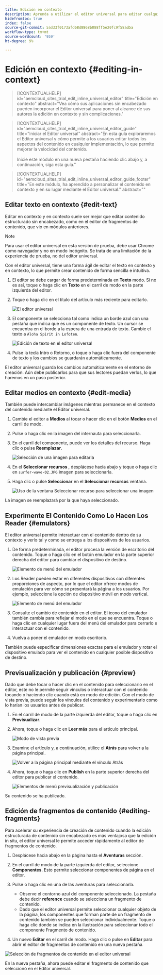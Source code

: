 ```yaml
---
title: Edición en contexto
description: Aprenda a utilizar el editor universal para editar cualquier aspecto del contenido en contexto y en contexto en cualquier implementación.
hidefromtoc: true
index: false
source-git-commit: 5ad33f0173afd68d8868b088ff5e20fc9f58ad5a
workflow-type: tm+mt
source-wordcount: '959'
ht-degree: 9%

---
```



# Edición en contexto {#editing-in-context}

>[!CONTEXTUALHELP]
>id="aemcloud_sites_trial_edit_inline_universal_editor"
>title="Edición en contexto"
>abstract="Vea cómo sus aplicaciones sin encabezado pueden incorporar el Editor universal para poner al alcance de sus autores la edición en contexto y sin complicaciones."

>[!CONTEXTUALHELP]
>id="aemcloud_sites_trial_edit_inline_universal_editor_guide"
>title="Iniciar el Editor universal"
>abstract="En esta guía exploraremos el Editor universal y cómo permite a los usuarios editar todos los aspectos del contenido en cualquier implementación, lo que permite mejorar la velocidad del contenido.<br><br>Inicie este módulo en una nueva pestaña haciendo clic abajo y, a continuación, siga esta guía."

>[!CONTEXTUALHELP]
>id="aemcloud_sites_trial_edit_inline_universal_editor_guide_footer"
>title="En este módulo, ha aprendido a personalizar el contenido en contexto y en su lugar mediante el Editor universal."
>abstract=""

## Editar texto en contexto {#edit-text}

Editar en contexto y en contexto suele ser mejor que editar contenido estructurado sin encabezado, como en el editor de fragmentos de contenido, que vio en módulos anteriores.

>[!NOTE]
>
>Para usar el editor universal en esta versión de prueba, debe usar Chrome como navegador y no en modo incógnito. Se trata de una limitación de la experiencia de prueba, no del editor universal.

Con el editor universal, tiene una forma ágil de editar el texto en contexto y en contexto, lo que permite crear contenido de forma sencilla e intuitiva.

1. El editor se debe cargar de forma predeterminada en **Texto** modo. Si no es así, toque o haga clic en **Texto** en el carril de modo en la parte izquierda del editor.

1. Toque o haga clic en el título del artículo más reciente para editarlo.

   ![El editor universal](assets/do-not-localize/ue-text-mode.png)

1. El componente se selecciona tal como indica un borde azul con una pestaña que indica que es un componente de texto. Un cursor se encuentra en el borde a la espera de una entrada de texto. Cambie el texto a `Aloha Spirit in Lofoten`.

   ![Edición de texto en el editor universal](assets/do-not-localize/ue-edit-text-2.png)

1. Pulse la tecla Intro o Retorno, o toque o haga clic fuera del componente de texto y los cambios se guardarán automáticamente.

El editor universal guarda los cambios automáticamente en el entorno de creación. Aún debe publicarlos para que sus lectores puedan verlos, lo que haremos en un paso posterior.

## Editar medios en contexto {#edit-media}

También puede intercambiar imágenes mientras permanece en el contexto del contenido mediante el Editor universal.

1. Cambie el editor a **Medios** al tocar o hacer clic en el botón **Medios** en el carril de modo.

1. Pulse o haga clic en la imagen del internauta para seleccionarla.

1. En el carril del componente, puede ver los detalles del recurso. Haga clic o pulse **Reemplazar**.

   ![Selección de una imagen para editarla](assets/do-not-localize/ue-edit-media.png)

1. En el **Seleccionar recursos** , desplácese hacia abajo y toque o haga clic en `surfer-wave-02.JPG` imagen para seleccionarla.

1. Haga clic o pulse **Seleccionar** en el **Seleccionar recursos** ventana.

   ![Uso de la ventana Seleccionar recurso para seleccionar una imagen](assets/do-not-localize/ue-select-asset.png)

La imagen se reemplazará por la que haya seleccionado.

## Experimente El Contenido Como Lo Hacen Los Reader {#emulators}

El editor universal permite interactuar con el contenido dentro de su contexto y verlo tal y como se entrega a los dispositivos de los usuarios.

1. De forma predeterminada, el editor procesa la versión de escritorio del contenido. Toque o haga clic en el botón emulador en la parte superior derecha del editor para cambiar el dispositivo de destino.

   ![Elemento de menú del emulador](assets/do-not-localize/ue-emulator-1.png)

1. Los Reader pueden estar en diferentes dispositivos con diferentes proporciones de aspecto, por lo que el editor ofrece modos de emulación para ver cómo se presentará la página a los usuarios. Por ejemplo, seleccione la opción de dispositivo móvil en modo vertical.

   ![Elemento de menú del emulador](assets/do-not-localize/ue-emulator-3.png)

1. Consulte el cambio de contenido en el editor. El icono del emulador también cambia para reflejar el modo en el que se encuentra. Toque o haga clic en cualquier lugar fuera del menú del emulador para cerrarlo e interactuar con el contenido.

1. Vuelva a poner el emulador en modo escritorio.

También puede especificar dimensiones exactas para el emulador y rotar el dispositivo emulado para ver el contenido en cualquier posible dispositivo de destino.

## Previsualización y publicación {#preview}

Dado que debe tocar o hacer clic en el contenido para seleccionarlo en el editor, este no le permite seguir vínculos o interactuar con el contenido tocando o haciendo clic cuando está en modo de edición. Con el modo de vista previa, puede seguir los vínculos del contenido y experimentarlo como lo harían los usuarios antes de publicar.

1. En el carril de modo de la parte izquierda del editor, toque o haga clic en **Previsualizar**.

1. Ahora, toque o haga clic en **Leer más** para el artículo principal.

   ![Modo de vista previa](assets/do-not-localize/ue-preview-publish-1.png)

1. Examine el artículo y, a continuación, utilice el **Atrás** para volver a la página principal.

   ![Volver a la página principal mediante el vínculo Atrás](assets/do-not-localize/ue-preview-publish-3.png)

1. Ahora, toque o haga clic en **Publish** en la parte superior derecha del editor para publicar el contenido.

   ![Elementos de menú previsualización y publicación](assets/do-not-localize/ue-preview-publish-4.png)

Su contenido se ha publicado.

## Edición de fragmentos de contenido {#editing-fragments}

Para acelerar su experiencia de creación de contenido cuando la edición estructurada de contenido sin encabezado es más ventajosa que la edición in situ, el editor universal le permite acceder rápidamente al editor de fragmentos de contenido.

1. Desplácese hacia abajo en la página hasta el **Aventuras** sección.

1. En el carril de modo de la parte izquierda del editor, seleccione **Componentes**. Esto permite seleccionar componentes de página en el editor.

1. Pulse o haga clic en una de las aventuras para seleccionarla.

   * Observe el contorno azul del componente seleccionado. La pestaña debe decir **reference** cuando se selecciona un fragmento de contenido.
   * Dado que el editor universal permite seleccionar cualquier objeto de la página, los componentes que forman parte de un fragmento de contenido también se pueden seleccionar individualmente. Toque o haga clic donde se indica en la ilustración para seleccionar todo el componente Fragmento de contenido.

1. Un nuevo **Editar** en el carril de modo. Haga clic o pulse en **Editar** para abrir el editor de fragmentos de contenido en una nueva pestaña.

![Selección de fragmentos de contenido en el editor universal](assets/do-not-localize/ue-content-fragments.png)

En la nueva pestaña, ahora puede editar el fragmento de contenido que seleccionó en el Editor universal.
